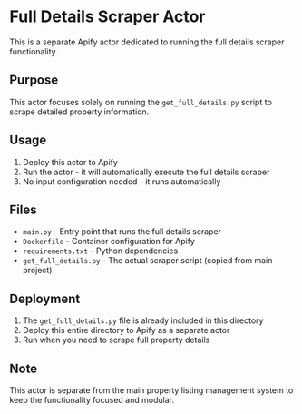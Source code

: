 # Full Details Scraper Actor

This is a separate Apify actor dedicated to running the full details scraper functionality.

## Purpose

This actor focuses solely on running the `get_full_details.py` script to scrape detailed property information.

## Usage

1. Deploy this actor to Apify
2. Run the actor - it will automatically execute the full details scraper
3. No input configuration needed - it runs automatically

## Files

- `main.py` - Entry point that runs the full details scraper
- `Dockerfile` - Container configuration for Apify
- `requirements.txt` - Python dependencies
- `get_full_details.py` - The actual scraper script (copied from main project)

## Deployment

1. The `get_full_details.py` file is already included in this directory
2. Deploy this entire directory to Apify as a separate actor
3. Run when you need to scrape full property details

## Note

This actor is separate from the main property listing management system to keep the functionality focused and modular.
